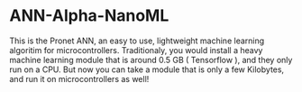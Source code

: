 # ANN-Alpha-NanoML
 This is the Pronet ANN, an easy to use, lightweight machine learning algoritim for microcontrollers. Traditionaly, you would install a heavy machine learning module that is around 0.5 GB ( Tensorflow ), and they only run on a CPU. But now you can take a module that is only a few Kilobytes, and run it on microcontrollers as well!
